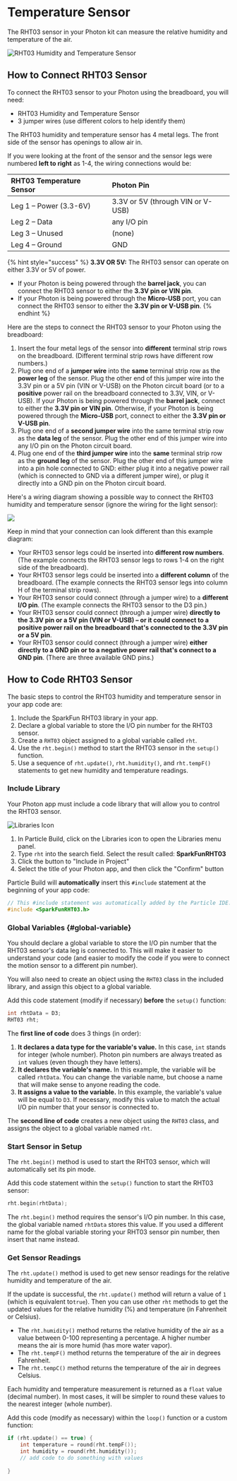 # Temperature Sensor

The RHT03 sensor in your Photon kit can measure the relative humidity and temperature of the air.

![RHT03 Humidity and Temperature Sensor](../../.gitbook/assets/rh-temp-sensor.jpg)

## How to Connect RHT03 Sensor

To connect the RHT03 sensor to your Photon using the breadboard, you will need:

* RHT03 Humidity and Temperature Sensor
* 3 jumper wires \(use different colors to help identify them\)

The RHT03 humidity and temperature sensor has 4 metal legs. The front side of the sensor has openings to allow air in.

If you were looking at the front of the sensor and the sensor legs were numbered **left to right** as 1-4, the wiring connections would be:

| RHT03 Temperature Sensor | Photon Pin |
| :--- | :--- |
| Leg 1 – Power \(3.3-6V\) | 3.3V or 5V \(through VIN or V-USB\) |
| Leg 2 – Data | any I/O pin |
| Leg 3 – Unused | \(none\) |
| Leg 4 – Ground | GND |

{% hint style="success" %}
**3.3V OR 5V:**  The RHT03 sensor can operate on either 3.3V or 5V of power.

* If your Photon is being powered through the **barrel jack**, you can connect the RHT03 sensor to either the **3.3V pin or VIN pin**.
* If your Photon is being powered through the **Micro-USB** port, you can connect the RHT03 sensor to either the **3.3V pin or V-USB pin**.
{% endhint %}

Here are the steps to connect the RHT03 sensor to your Photon using the breadboard:

1. Insert the four metal legs of the sensor into **different** terminal strip rows on the breadboard. \(Different terminal strip rows have different row numbers.\)
2. Plug one end of a **jumper wire** into the **same** terminal strip row as the **power leg** of the sensor. Plug the other end of this jumper wire into the 3.3V pin or a 5V pin \(VIN or V-USB\) on the Photon circuit board \(or to a **positive** power rail on the breadboard connected to 3.3V, VIN, or V-USB\). If your Photon is being powered through the **barrel jack**, connect to either the **3.3V pin or VIN pin**. Otherwise, if your Photon is being powered through the **Micro-USB** port, connect to either the **3.3V pin or V-USB pin**.
3. Plug one end of a **second jumper wire** into the same terminal strip row as the **data leg** of the sensor. Plug the other end of this jumper wire into any I/O pin on the Photon circuit board. 
4. Plug one end of the **third jumper wire** into the **same** terminal strip row as the **ground leg** of the sensor. Plug the other end of this jumper wire into a pin hole connected to GND:  either plug it into a negative power rail \(which is connected to GND via a different jumper wire\), or plug it directly into a GND pin on the Photon circuit board.

Here's a wiring diagram showing a possible way to connect the RHT03 humidity and temperature sensor \(ignore the wiring for the light sensor\):

![](../../.gitbook/assets/experiment-6.jpg)

Keep in mind that your connection can look different than this example diagram:

* Your RHT03 sensor legs could be inserted into **different row numbers**. \(The example connects the RHT03 sensor legs to rows 1-4 on the right side of the breadboard\).
* Your RHT03 sensor legs could be inserted into a **different column** of the breadboard. \(The example connects the RHT03 sensor legs into column H of the terminal strip rows\).
* Your RHT03 sensor could connect \(through a jumper wire\) to a **different I/O pin**. \(The example connects the RHT03 sensor to the D3 pin.\)
* Your RHT03 sensor could connect \(through a jumper wire\) **directly to the 3.3V pin or a 5V pin \(VIN or V-USB\) – or it could connect to a positive power rail on the breadboard that's connected to the 3.3V pin or a 5V pin**.
* Your RHT03 sensor could connect \(through a jumper wire\) **either directly to a GND pin or to a negative power rail that's connect to a GND pin**. \(There are three available GND pins.\)

## How to Code RHT03 Sensor

The basic steps to control the RHT03 humidity and temperature sensor in your app code are:

1. Include the SparkFun RHT03 library in your app.
2. Declare a global variable to store the I/O pin number for the RHT03 sensor.
3. Create a `RHT03` object assigned to a global variable called `rht`.
4. Use the `rht.begin()` method to start the RHT03 sensor in the `setup()` function.
5. Use a sequence of `rht.update()`, `rht.humidity()`, and `rht.tempF()` statements to get new humidity and temperature readings.

### Include Library

Your Photon app must include a code library that will allow you to control the RHT03 sensor.

![Libraries Icon](../../.gitbook/assets/pb-library-icon.png)

1. In Particle Build, click on the Libraries icon to open the Libraries menu panel.
2. Type `rht` into the search field. Select the result called: **SparkFunRHT03**
3. Click the button to "Include in Project"
4. Select the title of your Photon app, and then click the "Confirm" button

Particle Build will **automatically** insert this `#include` statement at the beginning of your app code:

```cpp
// This #include statement was automatically added by the Particle IDE.
#include <SparkFunRHT03.h>
```

### Global Variables {#global-variable}

You should declare a global variable to store the I/O pin number that the RHT03 sensor's data leg is connected to. This will make it easier to understand your code \(and easier to modify the code if you were to connect the motion sensor to a different pin number\).

You will also need to create an object using the `RHT03` class in the included library, and assign this object to a global variable.

Add this code statement \(modify if necessary\) **before** the `setup()` function:

```cpp
int rhtData = D3;
RHT03 rht;
```

The **first line of code** does 3 things \(in order\):

1. **It declares a data type for the variable's value.** In this case, `int` stands for integer \(whole number\). Photon pin numbers are always treated as `int` values \(even though they have letters\).
2. **It declares the variable's name.** In this example, the variable will be called `rhtData`. You can change the variable name, but choose a name that will make sense to anyone reading the code.
3. **It assigns a value to the variable.** In this example, the variable's value will be equal to `D3`. If necessary, modify this value to match the actual I/O pin number that your sensor is connected to.

The **second line of code** creates a new object using the `RHT03` class, and assigns the object to a global variable named `rht`. 

### Start Sensor in Setup

The `rht.begin()` method is used to start the RHT03 sensor, which will automatically set its pin mode.

Add this code statement within the `setup()` function to start the RHT03 sensor:

```cpp
rht.begin(rhtData);
```

The `rht.begin()` method requires the sensor's I/O pin number. In this case, the global variable named `rhtData` stores this value. If you used a different name for the global variable storing your RHT03 sensor pin number, then insert that name instead.

### Get Sensor Readings

The `rht.update()` method is used to get new sensor readings for the relative humidity and temperature of the air.

If the update is successful, the `rht.update()` method will return a value of `1` \(which is equivalent to`true`\). Then you can use other `rht` methods to get the updated values for the relative humidity \(%\) and temperature \(in Fahrenheit or Celsius\).

* The `rht.humidity()` method returns the relative humidity of the air as a value between 0-100 representing a percentage. A higher number means the air is more humid \(has more water vapor\).
* The `rht.tempF()` method returns the temperature of the air in degrees Fahrenheit.
* The `rht.tempC()` method returns the temperature of the air in degrees Celsius.

Each humidity and temperature measurement is returned as a `float` value \(decimal number\). In most cases, it will be simpler to round these values to the nearest integer \(whole number\).

Add this code \(modify as necessary\) within the `loop()` function or a custom function:

```cpp
if (rht.update() == true) {
    int temperature = round(rht.tempF());
    int humidity = round(rht.humidity());​
    // add code to do something with values
    
}
```

